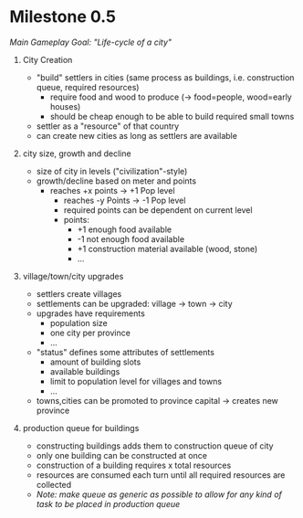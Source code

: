 # Milestone 0.5

*Main Gameplay Goal: "Life-cycle of a city"*

1. City Creation

   - "build" settlers in cities (same process as buildings, i.e. construction queue, required resources)
     - require food and wood to produce (-> food=people, wood=early houses)
     - should be cheap enough to be able to build required small towns
   - settler as a "resource" of that country
   - can create new cities as long as settlers are available

2. city size, growth and decline

     - size of city in levels ("civilization"-style)
     - growth/decline based on meter and points
       - reaches +x points -> +1 Pop level
         - reaches -y Points -> -1 Pop level
         - required points can be dependent on current level
         - points:
           - +1 enough food available
           - -1 not enough food available
           - +1 construction material available (wood, stone)
           - ...

3. village/town/city upgrades
     - settlers create villages
     - settlements can be upgraded: village -> town -> city
     - upgrades have requirements
       - population size
       - one city per province
       - ...
     - "status" defines some attributes of settlements
       - amount of building slots
       - available buildings
       - limit to population level for villages and towns
       - ...
     - towns,cities can be promoted to province capital -> creates new province
4. production queue for buildings
   - constructing buildings adds them to construction queue of city
   - only one building can be constructed at once
   - construction of a building requires x total resources
   - resources are consumed each turn until all required resources are collected
   - *Note: make queue as generic as possible to allow for any kind of task to be placed in production queue*